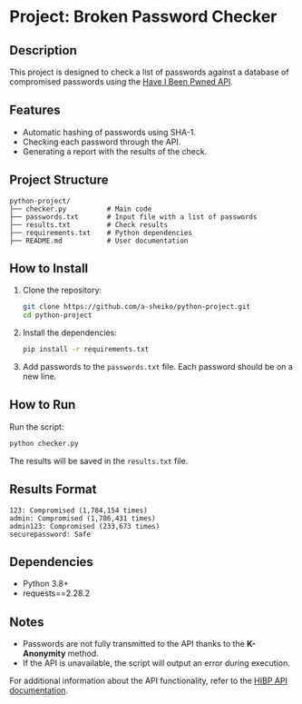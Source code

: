 # Project: Broken Password Checker

## Description
This project is designed to check a list of passwords against a database of compromised passwords using the [Have I Been Pwned API](https://haveibeenpwned.com).

## Features
- Automatic hashing of passwords using SHA-1.
- Checking each password through the API.
- Generating a report with the results of the check.

## Project Structure
```
python-project/
├── checker.py          # Main code
├── passwords.txt       # Input file with a list of passwords
├── results.txt         # Check results
├── requirements.txt    # Python dependencies
├── README.md           # User documentation
```

## How to Install

1. Clone the repository:
   ```bash
   git clone https://github.com/a-sheiko/python-project.git
   cd python-project
   ```

2. Install the dependencies:
   ```bash
   pip install -r requirements.txt
   ```

3. Add passwords to the `passwords.txt` file. Each password should be on a new line.

## How to Run

Run the script:
```bash
python checker.py
```

The results will be saved in the `results.txt` file.

## Results Format
```
123: Compromised (1,784,154 times)
admin: Compromised (1,786,431 times)
admin123: Compromised (233,673 times)
securepassword: Safe
```

## Dependencies
- Python 3.8+
- requests==2.28.2

## Notes
- Passwords are not fully transmitted to the API thanks to the **K-Anonymity** method.
- If the API is unavailable, the script will output an error during execution.

For additional information about the API functionality, refer to the [HIBP API documentation](https://haveibeenpwned.com/API/v3).

